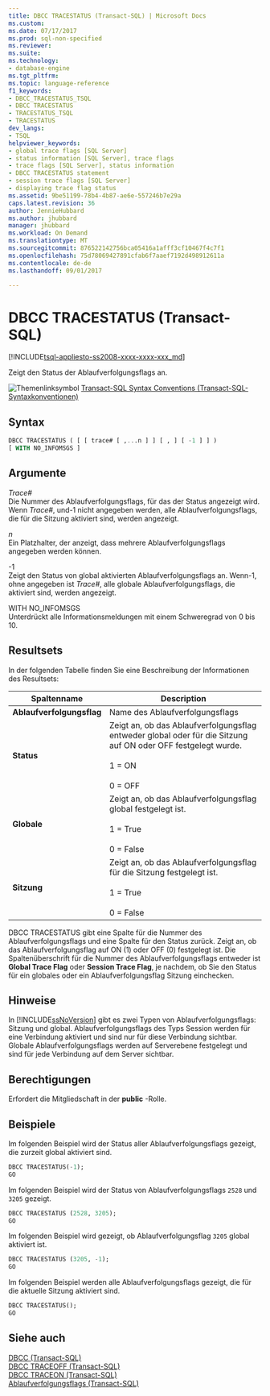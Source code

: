 ```yaml
---
title: DBCC TRACESTATUS (Transact-SQL) | Microsoft Docs
ms.custom: 
ms.date: 07/17/2017
ms.prod: sql-non-specified
ms.reviewer: 
ms.suite: 
ms.technology:
- database-engine
ms.tgt_pltfrm: 
ms.topic: language-reference
f1_keywords:
- DBCC_TRACESTATUS_TSQL
- DBCC TRACESTATUS
- TRACESTATUS_TSQL
- TRACESTATUS
dev_langs:
- TSQL
helpviewer_keywords:
- global trace flags [SQL Server]
- status information [SQL Server], trace flags
- trace flags [SQL Server], status information
- DBCC TRACESTATUS statement
- session trace flags [SQL Server]
- displaying trace flag status
ms.assetid: 9be51199-78b4-4b87-ae6e-557246b7e29a
caps.latest.revision: 36
author: JennieHubbard
ms.author: jhubbard
manager: jhubbard
ms.workload: On Demand
ms.translationtype: MT
ms.sourcegitcommit: 876522142756bca05416a1afff3cf10467f4c7f1
ms.openlocfilehash: 75d78069427891cfab6f7aaef7192d498912611a
ms.contentlocale: de-de
ms.lasthandoff: 09/01/2017

---
```

# <a name="dbcc-tracestatus-transact-sql"></a>DBCC TRACESTATUS (Transact-SQL)
[!INCLUDE[tsql-appliesto-ss2008-xxxx-xxxx-xxx_md](../../includes/tsql-appliesto-ss2008-xxxx-xxxx-xxx-md.md)]

Zeigt den Status der Ablaufverfolgungsflags an.
  
![Themenlinksymbol](../../database-engine/configure-windows/media/topic-link.gif "Topic link icon") [Transact-SQL Syntax Conventions (Transact-SQL-Syntaxkonventionen)](../../t-sql/language-elements/transact-sql-syntax-conventions-transact-sql.md)
  
## <a name="syntax"></a>Syntax  
  
```sql
DBCC TRACESTATUS ( [ [ trace# [ ,...n ] ] [ , ] [ -1 ] ] )   
[ WITH NO_INFOMSGS ]  
```  
  
## <a name="arguments"></a>Argumente  
*Trace#*  
Die Nummer des Ablaufverfolgungsflags, für das der Status angezeigt wird. Wenn *Trace#*, und-1 nicht angegeben werden, alle Ablaufverfolgungsflags, die für die Sitzung aktiviert sind, werden angezeigt.
  
*n*  
Ein Platzhalter, der anzeigt, dass mehrere Ablaufverfolgungsflags angegeben werden können.
  
-1  
Zeigt den Status von global aktivierten Ablaufverfolgungsflags an. Wenn-1, ohne angegeben ist *Trace#*, alle globale Ablaufverfolgungsflags, die aktiviert sind, werden angezeigt.
  
WITH NO_INFOMSGS  
Unterdrückt alle Informationsmeldungen mit einem Schweregrad von 0 bis 10.
  
## <a name="result-sets"></a>Resultsets  
In der folgenden Tabelle finden Sie eine Beschreibung der Informationen des Resultsets:
  
|Spaltenname|Description|  
|---|---|
|**Ablaufverfolgungsflag**|Name des Ablaufverfolgungsflags|  
|**Status**|Zeigt an, ob das Ablaufverfolgungsflag entweder global oder für die Sitzung auf ON oder OFF festgelegt wurde.<br /><br /> 1 = ON<br /><br /> 0 = OFF|  
|**Globale**|Zeigt an, ob das Ablaufverfolgungsflag global festgelegt ist.<br /><br /> 1 = True<br /><br /> 0 = False|  
|**Sitzung**|Zeigt an, ob das Ablaufverfolgungsflag für die Sitzung festgelegt ist.<br /><br /> 1 = True<br /><br /> 0 = False|  
  
DBCC TRACESTATUS gibt eine Spalte für die Nummer des Ablaufverfolgungsflags und eine Spalte für den Status zurück. Zeigt an, ob das Ablaufverfolgungsflag auf ON (1) oder OFF (0) festgelegt ist. Die Spaltenüberschrift für die Nummer des Ablaufverfolgungsflags entweder ist **Global Trace Flag** oder **Session Trace Flag**, je nachdem, ob Sie den Status für ein globales oder ein Ablaufverfolgungsflag Sitzung einchecken.
  
## <a name="remarks"></a>Hinweise  
In [!INCLUDE[ssNoVersion](../../includes/ssnoversion-md.md)] gibt es zwei Typen von Ablaufverfolgungsflags: Sitzung und global. Ablaufverfolgungsflags des Typs Session werden für eine Verbindung aktiviert und sind nur für diese Verbindung sichtbar. Globale Ablaufverfolgungsflags werden auf Serverebene festgelegt und sind für jede Verbindung auf dem Server sichtbar.
  
## <a name="permissions"></a>Berechtigungen  
Erfordert die Mitgliedschaft in der **public** -Rolle.
  
## <a name="examples"></a>Beispiele  
Im folgenden Beispiel wird der Status aller Ablaufverfolgungsflags gezeigt, die zurzeit global aktiviert sind.
  
```sql  
DBCC TRACESTATUS(-1);  
GO  
```  
  
Im folgenden Beispiel wird der Status von Ablaufverfolgungsflags `2528` und `3205` gezeigt.
  
```sql  
DBCC TRACESTATUS (2528, 3205);  
GO  
```  
  
Im folgenden Beispiel wird gezeigt, ob Ablaufverfolgungsflag `3205` global aktiviert ist.
  
```sql  
DBCC TRACESTATUS (3205, -1);  
GO  
```  
  
Im folgenden Beispiel werden alle Ablaufverfolgungsflags gezeigt, die für die aktuelle Sitzung aktiviert sind.
  
```sql  
DBCC TRACESTATUS();  
GO  
```  
  
## <a name="see-also"></a>Siehe auch  
[DBCC &#40;Transact-SQL&#41;](../../t-sql/database-console-commands/dbcc-transact-sql.md)  
[DBCC TRACEOFF &#40;Transact-SQL&#41;](../../t-sql/database-console-commands/dbcc-traceoff-transact-sql.md)  
[DBCC TRACEON &#40;Transact-SQL&#41;](../../t-sql/database-console-commands/dbcc-traceon-transact-sql.md)  
[Ablaufverfolgungsflags &#40;Transact-SQL&#41;](../../t-sql/database-console-commands/dbcc-traceon-trace-flags-transact-sql.md)
  
  

